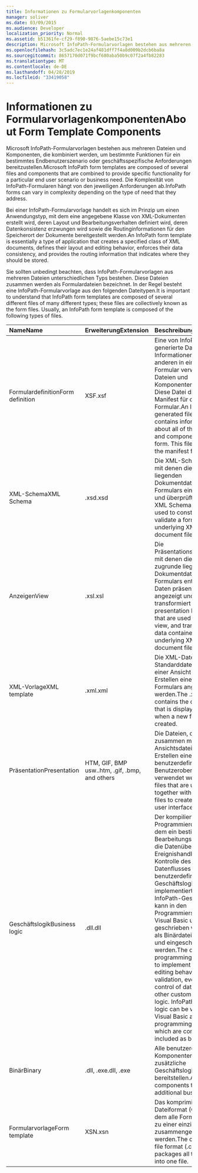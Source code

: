 ```yaml
---
title: Informationen zu Formularvorlagenkomponenten
manager: soliver
ms.date: 03/09/2015
ms.audience: Developer
localization_priority: Normal
ms.assetid: b51361fe-cf29-f890-9876-5aebe15c73e1
description: Microsoft InfoPath-Formularvorlagen bestehen aus mehreren Dateien und Komponenten, die kombiniert werden, um bestimmte Funktionen für ein bestimmtes Endbenutzerszenario oder geschäftsspezifische Anforderungen bereitzustellen. Die Komplexität von InfoPath-Formularen hängt von den jeweiligen Anforderungen ab.
ms.openlocfilehash: 3c5adc7ec1e24af481dff7f4a8d009b2dcb6ba8a
ms.sourcegitcommit: 8657170d071f9bcf680aba50b9c07f2a4fb82283
ms.translationtype: MT
ms.contentlocale: de-DE
ms.lasthandoff: 04/28/2019
ms.locfileid: "33419058"
---
```

# <a name="about-form-template-components"></a><span data-ttu-id="8744f-104">Informationen zu Formularvorlagenkomponenten</span><span class="sxs-lookup"><span data-stu-id="8744f-104">About Form Template Components</span></span>

<span data-ttu-id="8744f-105">Microsoft InfoPath-Formularvorlagen bestehen aus mehreren Dateien und Komponenten, die kombiniert werden, um bestimmte Funktionen für ein bestimmtes Endbenutzerszenario oder geschäftsspezifische Anforderungen bereitzustellen.</span><span class="sxs-lookup"><span data-stu-id="8744f-105">Microsoft InfoPath form templates are composed of several files and components that are combined to provide specific functionality for a particular end user scenario or business need.</span></span> <span data-ttu-id="8744f-106">Die Komplexität von InfoPath-Formularen hängt von den jeweiligen Anforderungen ab.</span><span class="sxs-lookup"><span data-stu-id="8744f-106">InfoPath forms can vary in complexity depending on the type of need that they address.</span></span>
  
<span data-ttu-id="8744f-107">Bei einer InfoPath-Formularvorlage handelt es sich im Prinzip um einen Anwendungstyp, mit dem eine angegebene Klasse von XML-Dokumenten erstellt wird, deren Layout und Bearbeitungsverhalten definiert wird, deren Datenkonsistenz erzwungen wird sowie die Routinginformationen für den Speicherort der Dokumente bereitgestellt werden.</span><span class="sxs-lookup"><span data-stu-id="8744f-107">An InfoPath form template is essentially a type of application that creates a specified class of XML documents, defines their layout and editing behavior, enforces their data consistency, and provides the routing information that indicates where they should be stored.</span></span>
  
<span data-ttu-id="8744f-p103">Sie sollten unbedingt beachten, dass InfoPath-Formularvorlagen aus mehreren Dateien unterschiedlichen Typs bestehen. Diese Dateien zusammen werden als Formulardateien bezeichnet. In der Regel besteht eine InfoPath-Formularvorlage aus den folgenden Dateitypen.</span><span class="sxs-lookup"><span data-stu-id="8744f-p103">It is important to understand that InfoPath form templates are composed of several different files of many different types; these files are collectively known as the form files. Usually, an InfoPath form template is composed of the following types of files.</span></span>
  
|<span data-ttu-id="8744f-110">**Name**</span><span class="sxs-lookup"><span data-stu-id="8744f-110">**Name**</span></span>|<span data-ttu-id="8744f-111">**Erweiterung**</span><span class="sxs-lookup"><span data-stu-id="8744f-111">**Extension**</span></span>|<span data-ttu-id="8744f-112">**Beschreibung**</span><span class="sxs-lookup"><span data-stu-id="8744f-112">**Description**</span></span>|
|:-----|:-----|:-----|
|<span data-ttu-id="8744f-113">Formulardefinition</span><span class="sxs-lookup"><span data-stu-id="8744f-113">Form definition</span></span>  <br/> |<span data-ttu-id="8744f-114">XSF</span><span class="sxs-lookup"><span data-stu-id="8744f-114">.xsf</span></span>  <br/> |<span data-ttu-id="8744f-p104">Eine von InfoPath generierte Datei, die Informationen zu allen anderen in einem Formular verwendeten Dateien und Komponenten enthält. Diese Datei dient als Manifest für das Formular.</span><span class="sxs-lookup"><span data-stu-id="8744f-p104">An InfoPath-generated file that contains information about all of the other files and components used in a form. This file serves as the manifest for the form.</span></span>  <br/> |
|<span data-ttu-id="8744f-117">XML-Schema</span><span class="sxs-lookup"><span data-stu-id="8744f-117">XML Schema</span></span>  <br/> |<span data-ttu-id="8744f-118">.xsd</span><span class="sxs-lookup"><span data-stu-id="8744f-118">.xsd</span></span>  <br/> |<span data-ttu-id="8744f-119">Die XML-Schemadateien, mit denen die zugrunde liegenden Dokumentdateien eines Formulars eingeschränkt und überprüft werden.</span><span class="sxs-lookup"><span data-stu-id="8744f-119">The XML Schema files that are used to constrain and validate a form's underlying XML document files.</span></span>  <br/> |
|<span data-ttu-id="8744f-120">Anzeigen</span><span class="sxs-lookup"><span data-stu-id="8744f-120">View</span></span>  <br/> |<span data-ttu-id="8744f-121">.xsl</span><span class="sxs-lookup"><span data-stu-id="8744f-121">.xsl</span></span>  <br/> |<span data-ttu-id="8744f-122">Die Präsentationslogikdateien, mit denen die in den zugrunde liegenden XML-Dokumentdateien eines Formulars enthaltenen Daten präsentiert, angezeigt und transformiert werden.</span><span class="sxs-lookup"><span data-stu-id="8744f-122">The presentation logic files that are used to present, view, and transform the data contained in a form's underlying XML document files.</span></span>  <br/> |
|<span data-ttu-id="8744f-123">XML-Vorlage</span><span class="sxs-lookup"><span data-stu-id="8744f-123">XML template</span></span>  <br/> |<span data-ttu-id="8744f-124">.xml</span><span class="sxs-lookup"><span data-stu-id="8744f-124">.xml</span></span>  <br/> |<span data-ttu-id="8744f-125">Die XML-Datei mit den Standarddaten, die in einer Ansicht beim Erstellen eines neuen Formulars angezeigt werden.</span><span class="sxs-lookup"><span data-stu-id="8744f-125">The .xml file that contains the default data that is displayed in a view when a new form is created.</span></span>  <br/> |
|<span data-ttu-id="8744f-126">Präsentation</span><span class="sxs-lookup"><span data-stu-id="8744f-126">Presentation</span></span>  <br/> |<span data-ttu-id="8744f-127">HTM, GIF, BMP usw.</span><span class="sxs-lookup"><span data-stu-id="8744f-127">.htm, .gif, .bmp, and others</span></span>  <br/> |<span data-ttu-id="8744f-128">Die Dateien, die zusammen mit den Ansichtsdateien zum Erstellen einer benutzerdefinierten Benutzeroberfläche verwendet werden.</span><span class="sxs-lookup"><span data-stu-id="8744f-128">The files that are used together with the view files to create a custom user interface.</span></span>  <br/> |
|<span data-ttu-id="8744f-129">Geschäftslogik</span><span class="sxs-lookup"><span data-stu-id="8744f-129">Business logic</span></span>  <br/> |<span data-ttu-id="8744f-130">.dll</span><span class="sxs-lookup"><span data-stu-id="8744f-130">.dll</span></span>  <br/> |<span data-ttu-id="8744f-p105">Der kompilierte Programmiercode, mit dem ein bestimmtes Bearbeitungsverhalten, die Datenüberprüfung, Ereignishandler, die Kontrolle des Datenflusses und weitere benutzerdefinierte Geschäftslogik implementiert werden. InfoPath-Geschäftslogik kann in den Programmiersprachen Visual Basic und C# .NET geschrieben werden, die als Binärdateien kompiliert und eingeschlossen werden.</span><span class="sxs-lookup"><span data-stu-id="8744f-p105">The compiled programming code used to implement specific editing behavior, data validation, event handlers, control of data flow, and other custom business logic. InfoPath business logic can be written in the Visual Basic and C# .NET programming languages, which are compiled and included as binary files.</span></span>  <br/> |
|<span data-ttu-id="8744f-133">Binär</span><span class="sxs-lookup"><span data-stu-id="8744f-133">Binary</span></span>  <br/> |<span data-ttu-id="8744f-134">.dll, .exe</span><span class="sxs-lookup"><span data-stu-id="8744f-134">.dll, .exe</span></span>  <br/> | <span data-ttu-id="8744f-135">Alle benutzerdefinierten Komponenten, die zusätzliche Geschäftslogik bereitstellen.</span><span class="sxs-lookup"><span data-stu-id="8744f-135">Any custom components that provide additional business logic.</span></span>  <br/> |
|<span data-ttu-id="8744f-136">Formularvorlage</span><span class="sxs-lookup"><span data-stu-id="8744f-136">Form template</span></span>  <br/> |<span data-ttu-id="8744f-137">XSN</span><span class="sxs-lookup"><span data-stu-id="8744f-137">.xsn</span></span>  <br/> |<span data-ttu-id="8744f-138">Das komprimierte Dateiformat (CAB), mit dem alle Formulardateien zu einer einzigen Datei zusammengefasst werden.</span><span class="sxs-lookup"><span data-stu-id="8744f-138">The compressed file format (.cab) that packages all the form files into one file.</span></span>  <br/> |
   

